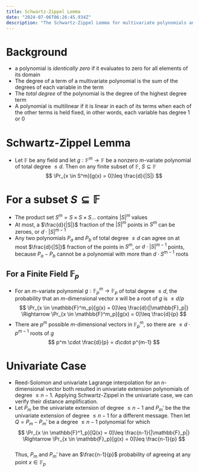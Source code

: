 ```yaml
---  
title: Schwartz-Zippel Lemma  
date: "2024-07-06T06:26:45.934Z"  
description: "The Schwartz-Zippel Lemma for multivariate polynomials and justification of distance amplification in univariate extension polynomials"
---  
```

# Background
- a polynomial is _identically zero_ if it evaluates to zero for all elements of its domain
- The degree of a term of a multivariate polynomial is the sum of the degrees of each variable in the term
- The _total degree_ of the polynomial is the degree of the highest degree term
- A polynomial is multilinear if it is linear in each of its terms when each of the other terms is held fixed, in other words, each variable has degree 1 or 0
# Schwartz-Zippel Lemma
- Let $\mathbb{F}$ be any field and let $g: \mathbb{F}^m \rightarrow \mathbb{F}$ be a nonzero $m$-variate polynomial of total degree $\leq d$. Then on any finite subset of $\mathbb{F}$, $S \subseteq \mathbb{F}$  
  $$  
  \Pr_{x \in S^m}[g(x) = 0]\leq \frac{d}{|S|}  
  $$

# For a subset $S \subseteq \mathbb{F}$
- The product set $S^m = S \times S \times S \dots$  contains $|S|^m$ values
- At most, a $\frac{d}{|S|}$ fraction of the $|S|^m$ points in $S^m$ can be zeroes, or  $d \cdot |S|^{m-1}$
- Any two polynomials $P_a$ and $P_b$ of total degree $\leq d$ can agree on at most $\frac{d}{|S|}$ fraction of the points in $S^m$, or $d \cdot |S|^{m-1}$ points, because $P_a - P_b$ cannot be a polynomial with more than $d \cdot S^{m-1}$ roots
## For a Finite Field $\mathbb{F}_p$
- For an $m$-variate polynomial $g: \mathbb{F}_p^m \rightarrow \mathbb{F}_p$ of total degree $\leq d$, the probability that an $m$-dimensional vector $x$ will be a root of $g$ is $\leq d/p$  
  $$  
  \Pr_{x \in \mathbb{F}^m_p}[g(x) = 0]\leq \frac{d}{|\mathbb{F}_p|} \Rightarrow \Pr_{x \in \mathbb{F}^m_p}[g(x) = 0]\leq \frac{d}{p}  
  $$
- There are $p^m$ possible $m$-dimensional vectors in $\mathbb{F}^m_p$, so there are $\leq d\cdot p^{m-1}$ roots of $g$  
  $$  
  p^m \cdot \frac{d}{p} = d\cdot p^{m-1}  
  $$
# Univariate Case
- Reed-Solomon and univariate Lagrange interpolation for an $n$-dimensional vector both resulted in univariate extension polynomials of degree $\leq n-1$. Applying Schwartz-Zippel in the univariate case, we can verify their distance amplification.
- Let $P_m$ be the univariate extension of degree $\leq n-1$ and $P_m'$ be the the univariate extension of degree $\leq n-1$ for a different message. Then let $Q = P_m-P_m'$ be a degree $\leq n-1$ polynomial for which  
  $$  
  \Pr_{x \in \mathbb{F}^1_p}[Q(x) = 0]\leq \frac{n-1}{|\mathbb{F}_p|} \Rightarrow \Pr_{x \in \mathbb{F}_p}[g(x) = 0]\leq \frac{n-1}{p}  
  $$  
  Thus, $P_m$ and $P_m'$ have an $\frac{n-1}{p}$ probability of agreeing at any point $x \in \mathbb{F}_p$